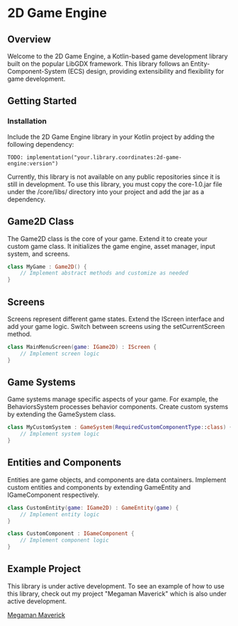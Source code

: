 # 2D Game Engine

## Overview

Welcome to the 2D Game Engine, a Kotlin-based game development library built on the popular LibGDX framework. This
library follows an Entity-Component-System (ECS) design, providing extensibility and flexibility for game development.

## Getting Started

### Installation

Include the 2D Game Engine library in your Kotlin project by adding the following dependency:

```
TODO: implementation("your.library.coordinates:2d-game-engine:version")
```

Currently, this library is not available on any public repositories since
it is still in development. To use this library, you must copy the core-1.0.jar file
under the /core/libs/ directory into your project and add the jar as a dependency.

## Game2D Class

The Game2D class is the core of your game. Extend it to create your custom game class. It initializes the game engine,
asset manager, input system, and screens.

```kotlin
class MyGame : Game2D() {
    // Implement abstract methods and customize as needed
}
```

## Screens

Screens represent different game states. Extend the IScreen interface and add your game logic. Switch between screens
using the setCurrentScreen method.

```kotlin
class MainMenuScreen(game: IGame2D) : IScreen {
    // Implement screen logic
}
```

## Game Systems

Game systems manage specific aspects of your game. For example, the BehaviorsSystem processes behavior components.
Create custom systems by extending the GameSystem class.

```kotlin
class MyCustomSystem : GameSystem(RequiredCustomComponentType::class) {
    // Implement system logic
}
```

## Entities and Components

Entities are game objects, and components are data containers. Implement custom entities and components by extending
GameEntity and IGameComponent respectively.

```kotlin
class CustomEntity(game: IGame2D) : GameEntity(game) {
    // Implement entity logic
}

class CustomComponent : IGameComponent {
    // Implement component logic
}
```

## Example Project

This library is under active development. To see an example of how to use this library, check out my project
"Megaman Maverick" which is also under active development.

<a href="https://github.com/JohnLavender474/Megaman-Maverick">Megaman Maverick</a>